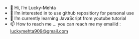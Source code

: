 - 👋 Hi, I’m Lucky-Mehta
- 👀 I’m interested in to use github repositiory for personal use 
- 🌱 I’m currently learning JavaScript from youtube tutorial
- 📫 How to reach me ... you can reach me my emailid : luckymehta909@gmail.com

<!---
Mehtalucky/Mehtalucky is a ✨ special ✨ repository because its `README.md` (this file) appears on your GitHub profile.
You can click the Preview link to take a look at your changes.
--->
